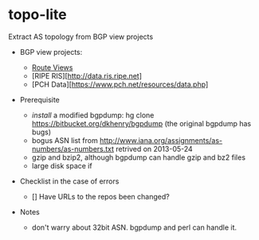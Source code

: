 topo-lite
=========

Extract AS topology from BGP view projects

- BGP view projects:
    - [Route Views](http://archive.routeviews.org)
    - [RIPE RIS][http://data.ris.ripe.net]
    - [PCH Data][https://www.pch.net/resources/data.php]

- Prerequisite
    - *install* a modified bgpdump: hg clone https://bitbucket.org/dkhenry/bgpdump (the original bgpdump has bugs)
    - bogus ASN list from http://www.iana.org/assignments/as-numbers/as-numbers.txt retrived on 2013-05-24
    - gzip and bzip2, although bgpdump can handle gzip and bz2 files
    - large disk space if 


- Checklist in the case of errors
    - [] Have URLs to the repos been changed?  

- Notes
    - don't warry about 32bit ASN. bgpdump and perl can handle it.
